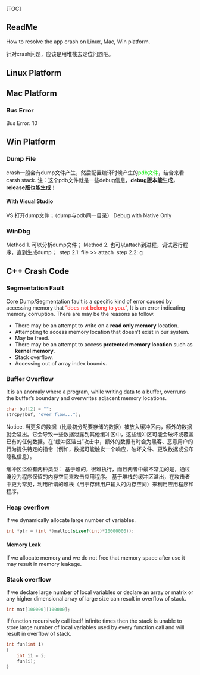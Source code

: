 [TOC]



## ReadMe

How to resolve the app crash on Linux, Mac, Win platform.

针对crash问题，应该是用堆栈去定位问题吧。



## Linux Platform







## Mac Platform



### Bus Error

Bus Error: 10





## Win Platform

### Dump File

crash一般会有dump文件产生，然后配置编译时候产生的<font color=gree>pdb文件</font>，结合来看carsh stack.
注：这个pdb文件就是一些debug信息，**debug版本能生成，release版也能生成**！



#### With Visual Studio

VS 打开dump文件；（dump与pdb同一目录）
Debug with Native Only



### WinDbg

Method 1. 可以分析dump文件；
Method 2. 也可以attach到进程，调试运行程序，直到生成dump；
​	step 2.1: file >> attach
​	step 2.2: g



## C++ Crash Code



### Segmentation Fault

Core Dump/Segmentation fault is a specific kind of error caused by accessing memory that <font color=red>“does not belong to you.”</font>, It is an error indicating memory corruption. There are may be the reasons as follow.

- There may be an attempt to write on a **read only memory** location.
-  Attempting to access memory location that doesn’t exist in our system.
  - May be freed.
- There may be an attempt to access **protected memory location** such as **kernel memory**.
- Stack overflow.
- Accessing out of array index bounds.





### Buffer Overflow

It is an anomaly where a program, while writing data to a buffer, overruns the buffer’s boundary and overwrites adjacent memory locations.

```cpp
char buf[2] = "";
strcpy(buf, "over flow...");
```

Notice. 当更多的数据（比最初分配要存储的数据）被放入缓冲区内，额外的数据就会溢出。它会导致一些数据泄露到其他缓冲区中，这些缓冲区可能会破坏或覆盖已有的任何数据。在“缓冲区溢出”攻击中，额外的数据有时会为黑客、恶意用户的行为提供特定的指令（例如，数据可能触发一个响应，破坏文件、更改数据或公布隐私信息）。

缓冲区溢位有两种类型：
基于堆的，很难执行，而且两者中最不常见的是，通过淹没为程序保留的内存空间来攻击应用程序。
基于堆栈的缓冲区溢出，在攻击者中更为常见，利用所谓的堆栈（用于存储用户输入的内存空间）来利用应用程序和程序。



### Heap overflow

If we dynamically allocate large number of variables.

```cpp
int *ptr = (int *)malloc(sizeof(int)*10000000));
```



#### Memory Leak

If we allocate memory and we do not free that memory space after use it may result in memory leakage. 



### Stack overflow

If we declare large number of local variables or declare an array or matrix or any higher dimensional array of large size can result in overflow of stack.

```cpp
int mat[100000][100000];
```



If function recursively call itself infinite times then the stack is unable to store large number of local variables used by every function call and will result in overflow of stack.

```cpp
int fun(int i)
{
    int ii = i;
    fun(i);
}
```



